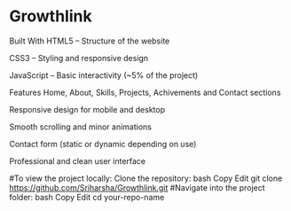 # Growthlink
Built With
HTML5 – Structure of the website

CSS3 – Styling and responsive design

JavaScript – Basic interactivity (~5% of the project)

Features
Home, About, Skills, Projects, Achivements and Contact sections

Responsive design for mobile and desktop

Smooth scrolling and minor animations

Contact form (static or dynamic depending on use)

Professional and clean user interface

#To view the project locally:
Clone the repository:
bash
Copy
Edit
git clone https://github.com/Sriharsha/Growthlink.git
#Navigate into the project folder:
bash
Copy
Edit
cd your-repo-name
